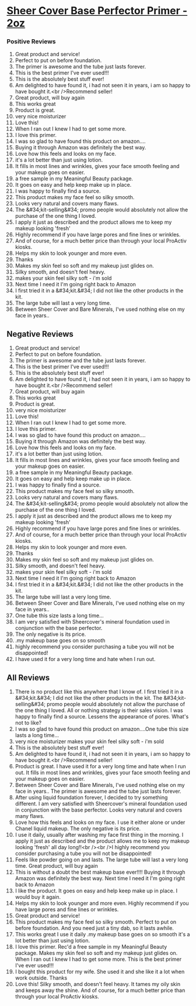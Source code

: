 # [Sheer Cover Base Perfector Primer - 2oz](https://products.checkmycream.com/products/Sheer-Cover-Base-Perfector-Primer-2oz.html)

### Positive Reviews

<ol>
      <li>Great product and service!</li>
      <li>Perfect to put on before foundation.  </li>
      <li>The primer is awesome and the tube just lasts forever.</li>
      <li>This is the best primer I&#x27;ve ever used!!!</li>
      <li>This is the absolutely best stuff ever!</li>
      <li>Am delighted to have found it, i had not seen it in years, i am so happy to have bought it.&lt;br /&gt;Recommend seller!</li>
      <li>Great product, will buy again</li>
      <li>This works great</li>
      <li>Product is great.  </li>
      <li>very nice moisturizer  </li>
      <li>Love this!</li>
      <li>When I ran out I knew I had to get some more.  </li>
      <li>I love this primer.  </li>
      <li>I was so glad to have found this product on amazon....</li>
      <li>Buying it through Amazon was definitely the best way.</li>
      <li>Love how this feels and looks on my face.</li>
      <li>it&#x27;s a lot better than just using lotion.</li>
      <li>It fills in most lines and wrinkles, gives your face smooth feeling and your makeup goes on easier.</li>
      <li>a free sample in my Meaningful Beauty package.</li>
      <li>It goes on easy and help keep make up in place.</li>
      <li>I was happy to finally find a source.</li>
      <li>This product makes my face feel so silky smooth.</li>
      <li>Looks very natural and covers many flaws.</li>
      <li>The &amp;#34;kit-selling&amp;#34; promo people would absolutely not allow the purchase of the one thing I loved.</li>
      <li>I apply it just as described and the product allows me to keep my makeup looking &#x27;fresh&#x27;</li>
      <li>Highly recommend if you have large pores and fine lines or wrinkles.</li>
      <li>And of course, for a much better price than through your local ProActiv kiosks.</li>
      <li>Helps my skin to look younger and more even.  </li>
      <li>Thanks</li>
      <li>Makes my skin feel so soft and my makeup just glides on.  </li>
      <li>Silky smooth, and doesn&#x27;t feel heavy.</li>
      <li>makes your skin feel silky soft -  i&#x27;m sold</li>
      <li>Next time I need it I&#x27;m going right back to Amazon</li>
      <li>I first tried it in a &amp;#34;kit.&amp;#34; I did not like the other products in the kit.</li>
      <li>The large tube will last a very long time.</li>
      <li>Between Sheer Cover and Bare Minerals, I&#x27;ve used nothing else on my face in years..</li>
</ol>


<h2>Negative Reviews</h2>
<ol>
<li> Great product and service!</li>
<li> Perfect to put on before foundation.  </li>
<li> The primer is awesome and the tube just lasts forever.</li>
<li> This is the best primer I&#x27;ve ever used!!!</li>
<li> This is the absolutely best stuff ever!</li>
<li> Am delighted to have found it, i had not seen it in years, i am so happy to have bought it.&lt;br /&gt;Recommend seller!</li>
<li> Great product, will buy again</li>
<li> This works great</li>
<li> Product is great.  </li>
<li> very nice moisturizer  </li>
<li> Love this!</li>
<li> When I ran out I knew I had to get some more.  </li>
<li> I love this primer.  </li>
<li> I was so glad to have found this product on amazon....</li>
<li> Buying it through Amazon was definitely the best way.</li>
<li> Love how this feels and looks on my face.</li>
<li> it&#x27;s a lot better than just using lotion.</li>
<li> It fills in most lines and wrinkles, gives your face smooth feeling and your makeup goes on easier.</li>
<li> a free sample in my Meaningful Beauty package.</li>
<li> It goes on easy and help keep make up in place.</li>
<li> I was happy to finally find a source.</li>
<li> This product makes my face feel so silky smooth.</li>
<li> Looks very natural and covers many flaws.</li>
<li> The &amp;#34;kit-selling&amp;#34; promo people would absolutely not allow the purchase of the one thing I loved.</li>
<li> I apply it just as described and the product allows me to keep my makeup looking &#x27;fresh&#x27;</li>
<li> Highly recommend if you have large pores and fine lines or wrinkles.</li>
<li> And of course, for a much better price than through your local ProActiv kiosks.</li>
<li> Helps my skin to look younger and more even.  </li>
<li> Thanks</li>
<li> Makes my skin feel so soft and my makeup just glides on.  </li>
<li> Silky smooth, and doesn&#x27;t feel heavy.</li>
<li> makes your skin feel silky soft -  i&#x27;m sold</li>
<li> Next time I need it I&#x27;m going right back to Amazon</li>
<li> I first tried it in a &amp;#34;kit.&amp;#34; I did not like the other products in the kit.</li>
<li> The large tube will last a very long time.</li>
<li> Between Sheer Cover and Bare Minerals, I&#x27;ve used nothing else on my face in years..</li>
<li> One tube this size lasts a long time...</li>
<li> I am very satisfied with Sheercover&#x27;s mineral foundation used in conjunction with the base perfector.  </li>
<li> The only negative is its price.</li>
<li> .my makeup base goes on so smooth</li>
<li> highly recommend you consider purchasing a tube you will not be disappointed!</li>
<li> I have used it for a very long time and hate when I run out.  </li>
</ol>

<h2>All Reviews</h2>

<ol>
    <li> There is no product like this anywhere that I know of. I first tried it in a &amp;#34;kit.&amp;#34; I did not like the other products in the kit. The &amp;#34;kit-selling&amp;#34; promo people would absolutely not allow the purchase of the one thing I loved. All or nothing strategy is their sales vision. I was happy to finally find a source. Lessens the appearance of pores. What&#x27;s not to like?</li>
    <li> I was so glad to have found this product on amazon....One tube this size lasts a long time...</li>
    <li> very nice moisturizer  makes your skin feel silky soft -  i&#x27;m sold</li>
    <li> This is the absolutely best stuff ever!</li>
    <li> Am delighted to have found it, i had not seen it in years, i am so happy to have bought it.&lt;br /&gt;Recommend seller!</li>
    <li> Product is great.  I have used it for a very long time and hate when I run out.  It fills in most lines and wrinkles, gives your face smooth feeling and your makeup goes on easier.</li>
    <li> Between Sheer Cover and Bare Minerals, I&#x27;ve used nothing else on my face in years.. The primer is awesome and the tube just lasts forever.</li>
    <li> After using liquid foundation forever, I decided to try something different.  I am very satisfied with Sheercover&#x27;s mineral foundation used in conjunction with the base perfector.  Looks very natural and covers many flaws.</li>
    <li> Love how this feels and looks on my face. I use it either alone or under Chanel liquid makeup. The only negative is its price.</li>
    <li> I use it daily, usually after washing my face first thing in the morning.  I apply it just as described and the product allows me to keep my makeup looking &#x27;fresh&#x27; all day long!!&lt;br /&gt;&lt;br /&gt;I highly recommend you consider purchasing a tube you will not be disappointed!</li>
    <li> Feels like powder going on and lasts. The large tube will last a very long time. Great product, will buy again</li>
    <li> This is without a doubt the best makeup base ever!!!! Buying it through Amazon was definitely the best way. Next time I need it I&#x27;m going right back to Amazon</li>
    <li> I like the product.  It goes on easy and help keep make up in place. I would buy it again.</li>
    <li> Helps my skin to look younger and more even.  Highly recommend if you have large pores and fine lines or wrinkles.</li>
    <li> Great product and service!</li>
    <li> This product makes my face feel so silky smooth. Perfect to put on before foundation.  And you need just a tiny dab, so it lasts awhile.</li>
    <li> This works great I use it daily .my makeup base goes on so smooth it&#x27;s a lot better than just using lotion.</li>
    <li> I love this primer.  Rec&#x27;d a free sample in my Meaningful Beauty package. Makes my skin feel so soft and my makeup just glides on.  When I ran out I knew I had to get some more.  This is the best primer I&#x27;ve ever used!!!</li>
    <li> I bought this product for my wife. She used it and she like it a lot when work outside. Thanks</li>
    <li> Love this! Silky smooth, and doesn&#x27;t feel heavy. It tames my oily skin and keeps away the shine. And of course, for a much better price than through your local ProActiv kiosks.</li>
</ol>




